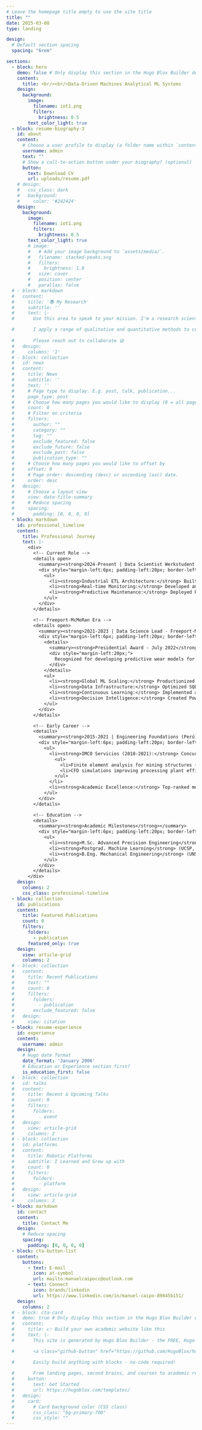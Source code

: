 ```yaml
---
# Leave the homepage title empty to use the site title
title: ""
date: 2025-03-08
type: landing

design:
  # Default section spacing
  spacing: "6rem"

sections:
  - block: hero
    demo: false # Only display this section in the Hugo Blox Builder demo site
    content:
      title: <br/><br/>Data-Driven Machines Analytical ML Systems
    design:
      background:
        image:
          filename: iot1.png
          filters:
            brightness: 0.5
        text_color_light: true
  - block: resume-biography-3
    id: about
    content:
      # Choose a user profile to display (a folder name within `content/authors/`)
      username: admin
      text: ""
      # Show a call-to-action button under your biography? (optional)
      button:
        text: Download CV
        url: uploads/resume.pdf
    # design:
    #   css_class: dark
    #   background:
    #     color: '#242424'
    design:
      background:
        image:
          filename: iot1.png
          filters:
            brightness: 0.5
        text_color_light: true
        # image:
        #   # Add your image background to `assets/media/`.
        #   filename: stacked-peaks.svg
        #   filters:
        #     brightness: 1.0
        #   size: cover
        #   position: center
        #   parallax: false
  # - block: markdown
  #   content:
  #     title: '📚 My Research'
  #     subtitle: ''
  #     text: |-
  #       Use this area to speak to your mission. I'm a research scientist in the Moonshot team at DeepMind. I blog about machine learning, deep learning, and moonshots.

  #       I apply a range of qualitative and quantitative methods to comprehensively investigate the role of science and technology in the economy.
        
  #       Please reach out to collaborate 😃
  #   design:
  #     columns: '1'
  # - block: collection
  #   id: news
  #   content:
  #     title: News
  #     subtitle: ''
  #     text: ''
  #     # Page type to display. E.g. post, talk, publication...
  #     page_type: post
  #     # Choose how many pages you would like to display (0 = all pages)
  #     count: 0
  #     # Filter on criteria
  #     filters:
  #       author: ""
  #       category: ""
  #       tag: ""
  #       exclude_featured: false
  #       exclude_future: false
  #       exclude_past: false
  #       publication_type: ""
  #     # Choose how many pages you would like to offset by
  #     offset: 0
  #     # Page order: descending (desc) or ascending (asc) date.
  #     order: desc
  #   design:
  #     # Choose a layout view
  #     view: date-title-summary
  #     # Reduce spacing
  #     spacing:
  #       padding: [0, 0, 0, 0]
  - block: markdown
    id: professional_timeline
    content:
      title: Professional Journey
      text: |-
        <div>
          <!-- Current Role -->
          <details open>
            <summary><strong>2024-Present | Data Scientist Werkstudent - Bosch Rexroth (Ulm, Germany)</strong></summary>
            <div style="margin-left:6px; padding-left:20px; border-left:1px solid #3498db;">
              <ul>
                <li><strong>Industrial ETL Architecture:</strong> Built Dockerized pipelines of hydraulic system data into Data Lake + PostgreSQL with 99.8% uptime</li>
                <li><strong>Real-time Monitoring:</strong> Developed anomaly detection for hydraulic components using Solace message queues (100ms latency)</li>
                <li><strong>Predictive Maintenance:</strong> Deployed PyTorch models analyzing operational cycles monthly</li>
              </ul>
            </div>
          </details>

          <!-- Freeport-McMoRan Era -->
          <details open>
            <summary><strong>2021-2023 | Data Science Lead - Freeport-McMoRan (Global Mining Operations)</strong></summary>
            <div style="margin-left:6px; padding-left:20px; border-left:1px solid #e74c3c;">
              <details>
                <summary><strong>Presidential Award - July 2022</strong></summary>
                <div style="margin-left:20px;">
                  Recognized for developing predictive wear models for primary crushers ("chancadoras primarias") that reduced maintenance costs by $1.2M/year across 6 mines
                </div>
              </details>
              <ul>
                <li><strong>Global ML Scaling:</strong> Productionized Azure ML Jobs serving daily predictions for 200+ heavy assets (crushers, HPGRs, ball mills)</li>
                <li><strong>Data Infrastructure:</strong> Optimized SQL Stored Procedures reducing ML training data prep time from 8h → 22min</li>
                <li><strong>Continuous Learning:</strong> Implemented automated retraining pipelines using 5 years of historical operational data</li>
                <li><strong>Decision Intelligence:</strong> Created Power BI dashboards monitoring 35+ KPIs for maintenance planning</li>
              </ul>
            </div>
          </details>

          <!-- Early Career -->
          <details>
            <summary><strong>2015-2021 | Engineering Foundations (Perú)</strong></summary>
            <div style="margin-left:6px; padding-left:20px; border-left:1px solid #2ecc71;">
              <ul>
                <li><strong>IMCO Servicios (2018-2021):</strong> Concurrent internships during undergraduate studies:
                  <ul>
                    <li>Finite element analysis for mining structures (SAP2000/Inventor/Ansys fluent-Structural)</li>
                    <li>CFD simulations improving processing plant efficiency by 12%</li>
                  </ul>
                </li>
                <li><strong>Academic Excellence:</strong> Top-ranked mechanical engineering graduate (UNSA, 2019)</li>
              </ul>
            </div>
          </details>

          <!-- Education -->
          <details>
            <summary><strong>Academic Milestones</strong></summary>
            <div style="margin-left:6px; padding-left:20px; border-left:1px solid #9b59b6;">
              <ul>
                <li><strong>M.Sc. Advanced Precision Engineering</strong> (HFU, 2024-present)</li>
                <li><strong>Postgrad. Machine Learning</strong> (UCSP, 2021-2022)</li>
                <li><strong>B.Eng. Mechanical Engineering</strong> (UNSA, 2015-2019) with parallel industry training</li>
              </ul>
            </div>
          </details>
        </div>
    design:
      columns: 2
      css_class: professional-timeline
  - block: collection
    id: publications
    content:
      title: Featured Publications
      count: 0
      filters:
        folders:
          - publication
        featured_only: true
    design:
      view: article-grid
      columns: 2
  # - block: collection
  #   content:
  #     title: Recent Publications
  #     text: ""
  #     count: 0
  #     filters:
  #       folders:
  #         - publication
  #       exclude_featured: false
  #   design:
  #     view: citation
  - block: resume-experience
    id: experience
    content:
      username: admin
    design:
      # Hugo date format
      date_format: 'January 2006'
      # Education or Experience section first?
      is_education_first: false
  # - block: collection
  #   id: talks
  #   content:
  #     title: Recent & Upcoming Talks
  #     count: 0
  #     filters:
  #       folders:
  #         - event
  #   design:
  #     view: article-grid
  #     columns: 2
  # - block: collection
  #   id: platforms
  #   content:
  #     title: Robotic Platforms
  #     subtitle: I Learned and Grew up with
  #     count: 0
  #     filters:
  #       folders:
  #         - platform
  #   design:
  #     view: article-grid
  #     columns: 2
  - block: markdown
    id: contact
    content:
      title: Contact Me
    design:
      # Reduce spacing
      spacing:
        padding: [0, 0, 0, 0]
  - block: cta-button-list
    content:
      buttons:
        - text: E-mail
          icon: at-symbol
          url: mailto:manuelcaipocc@outlook.com
        - text: Connect
          icon: brands/linkedin
          url: https://www.linkedin.com/in/manuel-caipo-89845b151/
    design:
      columns: 2
  # - block: cta-card
  #   demo: true # Only display this section in the Hugo Blox Builder demo site
  #   content:
  #     title: 👉 Build your own academic website like this
  #     text: |-
  #       This site is generated by Hugo Blox Builder - the FREE, Hugo-based open source website builder trusted by 250,000+ academics like you.

  #       <a class="github-button" href="https://github.com/HugoBlox/hugo-blox-builder" data-color-scheme="no-preference: light; light: light; dark: dark;" data-icon="octicon-star" data-size="large" data-show-count="true" aria-label="Star HugoBlox/hugo-blox-builder on GitHub">Star</a>

  #       Easily build anything with blocks - no-code required!
        
  #       From landing pages, second brains, and courses to academic resumés, conferences, and tech blogs.
  #     button:
  #       text: Get Started
  #       url: https://hugoblox.com/templates/
  #   design:
  #     card:
  #       # Card background color (CSS class)
  #       css_class: "bg-primary-700"
  #       css_style: ""
---
```

